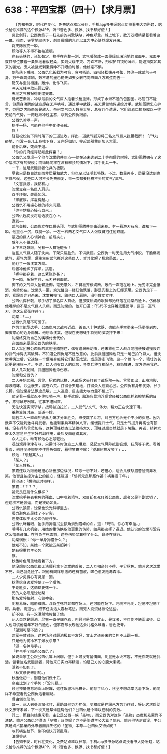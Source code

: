 # 638：平四宝郡（四十）【求月票】
        【告知书友，时代在变化，免费站点难以长存，手机app多书源站点切换看书大势所趋，站长给你推荐的这个换源APP，听书音色多、换源、找书都好使！】
       见此剑阵，公西仇终于一扫先前的兴致缺缺，神色郑重。城上城下，数万双眼睛紧张看着这一幕。俄而，天罗地网落下，刺目耀眼的光芒以其为中心陡然爆发开来。
       将天际照亮一瞬。
       顾池等人不得不抬袖遮眼。
       也有头铁的，诸如荀定，抬手在兜鍪一划，武气凝聚成一面墨绿琉璃治地的鬼面甲。鬼面甲双目部位蒙着一条质地看似轻柔，实则火烧不灭、刀砍不断，形似护目镜的薄纱，能遮挡突如其来的强光。旁人被强光刺激得睁不开眼的时候，他丝毫不惧。
       剑阵落下瞬间，公西仇化长戟为弓箭，弯弓搭箭，四指轻松拨开弓弦，倾注一成武气于弓身。万千爆鸣炸响，数不清的墨色箭矢如天女散花向四面八方离弦而去——
       箭矢与重剑相撞，轰炸，化作飞灰。
       冲天光柱冲散头顶云雾。
       天地之气被掀得倒灌天幕。
       待光芒渐淡，冲杀最前的文气巨人拖着长枪重斧，形成了水泄不通的包围圈。尽管口不能言，但周身沸腾的战意却在无声呐喊，通过手中武器，毫无保留地传递给对手。武胆图腾忠心护主，范围之内隐患皆是敌人。奈何文气巨人数量太多，总有几个遗漏，它们踩着巨蟒身躯以一往无前的气势，一两起跃冲过尘雾，杀到公西仇跟前。
       公西仇冷哼一声。
       抬手一扬，弓箭在他手中化作长戟。
       铛！
       轻轻松松抗下同时落下的三道进攻，挥出一道武气弧刃将三名文气巨人拦腰截断！「尸块」砸地，可没一会儿上身找下身，又完好如初，抄起武器重新加入大军。
       前仆后继，死战不退。
       「你的丹府经得起如此挥霍？」
       公西仇又发现一个他与沈棠的共同点——他在还未达到二十等彻侯的时候，武胆图腾拥有了这个层次才有的规模；而玛玛同样在没有攀顶的情况下，挥手化兵一千。
       一千，这是武胆武者化兵的极限。
       尽管只是数目达到而非质量和武力，但也足以证明其特殊。不过，数量再多，质量没达到也不成气候。这些巨人可不会免费修复，每一次都要耗费不少的文气/武气。
       「文宫武殿，我都有。」
       沈棠立在一名巨人肩头。
       双手环胸，装逼如风。
       「家底厚，挥霍得起。」
       公西仇不用操心她的持久问题。
       「你不妨操心操心自己。」
       公西仇起初没将这话放在心上。
       直到——
       武气轰撞，公西仇立在巨蟒头顶，与武胆图腾共同击退来犯。乍一看游刃有余，谁知下一瞬，他重心一沉，双腿一紧。一左一右两名文气巨人大张双臂抱住他双腿。
       最近的巨人心领神会，前后夹击。
       成年人不做选择。
       上下三路兼顾，另有一人舞锤砸头！
       这些文气巨人随了沈棠，干架只讲胜负，不讲武德。公西仇一时无法用力气挣脱，干脆爆发武气，凝气为罡，硬生生用武气撕碎这些巨人，暂时化解了尴尬局面。….
       他乜了一眼沈棠方向。
       后者冲他挥了挥爪，挑眉。
       「裈甲都穿着，这么紧张作甚？」
       下一瞬，乐极生悲，光刃已到面前。
       脚下的文气巨人抬臂抵御，毫无意外，右臂被齐根切断，轰的一声砸在地上。光刃未完全抵消，余势仍在。沈棠头一歪，余光瞥见一缕红色飘落，那是兜鍪上的红缨须尾。公西仇足下一蹬，紧跟着光刃杀来。沈棠被撞飞，跌落巨人肩膀，滑行数丈立住。
       公西仇挥长戟，顺手切了那名巨人首级，但那双热切的眼神却始终落在沈棠的脸上。仿佛被他嘎掉的不是文气巨人头颅，而是沈棠的。他开口道：「玛玛不也穿着兜鍪面甲，区区一道气刃，你这么紧张作甚？」
       沈棠：「……」
       公西仇真是不可爱了。
       作为全能型选手，公西仇可远战可近战，善百八十种武器，也能赤手空拳来一场拳拳到肉、脚脚穿心的近身肉搏。他想杀沈棠，但现在更想徒手将她的脑袋拧下来！
       沈棠终究为自己的嘴嗨付出代价。
       迎面而来便是公西仇的铁拳。
       巨人军团被公西仇的武胆图腾拖住，偶有遗漏来助阵，还未靠近二人战斗范围便被碰撞轰炸的武气炸得支离破碎。不知道公西仇是不是故意的，此前武胆图腾也只是一尾巴拍飞巨人，但沈棠嘴嗨过后，它逮住一个便用身躯将它们挤压成渣，或是游走飞驰，见一个撞飞一个，粗壮的长尾更是横扫一片。不过，巨人也有巨人的优势，各类兵种互相配合，稳稳推进，双方你来我往。
       巨人几次轮回，武胆图腾也添伤痕。
       沈棠和公西仇？
       二人开始武器、言灵、招式的比拼，从战场这头打到了战场那一头。言灵即出，山崩地裂，海浪咆哮，沙尘漫天，席卷八荒。打得昏天暗地，打得众人绷紧心弦。公西仇有身形优势，长手长脚，但沈棠身法飘逸灵敏，二人速度、反击能力与力量不相上下。
       荀定看一眼就忍不住哎呦一声，抬手遮眼，脑海应景地浮现曾经被公西仇抓着擦地板的日子，疼得龇牙咧嘴，往事不堪回首。
       无法快速实现斩杀，战局被迫拉长，二人武气/文气、体力、精力正在快速下滑。
       姜胜算算时辰，暗道不妙。
       倘若二人一直战到彼此力竭才分出胜负，纵使赢了斗将，对己方也会是个不小的负担。因为鼓声不仅能刺激斗将武者，也能刺激兵卒精神亢奋，缓慢提升士气。只是士气提升再高也有顶峰，没有兵阵言灵加持，这种顶峰状态无法维持太久，顶峰过后自然就是下坡路。再者，精神亢奋太久容易产生不好的副作用，最后反而适得其反。
       众人之中，唯有顾池心态最轻松。
       观战观得津津有味，只需时不时注意二人爆发，竖起文气屏障抵御音爆、狂风等干扰。看着看着，他甚至还抑制不住唇角弧度，看得寥嘉不解：「望潮何故发笑？」….
       顾池：「想起某人。」
       「某人？」
       「某人姓祈。」
       寥嘉还以为顾池是担心祈善那边战况，转念一想不对，若担心，这会儿该愁眉苦脸而非发笑。他暂且按捺对主公的担心，怪哉道：「想祈元良那厮作甚？祸害遗千年。」
       顾池道：「想他此时模样。」
       寥嘉：「？？？」
       祈元良还能什么模样？
       沈棠抬手抹去嘴角的残血，口中喘着粗气，双目却死死盯着公西仇，后者又是半副武铠了，但这次不是装逼，而是被动如此。
       公西仇狼狈，沈棠也没光鲜哪里去。
       竭力避免还是挂了不少彩。
       但整体似乎比公西仇轻许多。
       公西仇眯着眼，抬手用拇指拭去额角淌到眉峰的血，道：「玛玛，你心有牵挂。」
       明明有几次机会，用她的重伤换取他更重的伤势，结果都选择了避退。他认识的沈棠可没有这么惜命谨慎。在胜负生死面前，这些伤势又算得了什么，命还在就行。
       沈棠惆怅：「你一单身狗懂什么？」
       他知不知，杀她一个就能五杀超神？
       她有很重的主公包
       袱。
       秋丞眸色阴鸷地看着下方。
       他没想到公西仇都无法顺利拿下沈棠的首级，二人互相奈何不得，平分秋色。倘若这次沈棠不死，自己就危险了。跟他有同样想法的还有苗淑，眸色愈发险毒森冷。
       二人少见得心有灵犀一回。
       秋丞给身边爱将使了一个眼色。
       不论胜负，这俩都要死一个。
       死的人必须是沈幼梨！
       那名爱将擅射，心领神会。
       明枪易躲，暗箭难防。斗将生死并非都在场上，还可能在场下。光明不光明，坦荡不坦荡？呵，兵者，诡道也，细节任由活人春秋笔法，而死人没资格谈论这些。
       却不知，有一双漠然地眸瞥了他。
       此人自然是顾池。尽管一直仔细养着，但顾池是文心文士，是谋者，不可能不随军出征。众人也习惯他常年不好的脸色，但寥嘉却发现他这会儿格外难看，唇色泛青。
       「望潮可是不适？」
       两军干仗对峙，这种场合对顾池极其不友好，文士之道带来的负担不止翻一番。
       只是他为何冷不丁爆发杀意？
       「派一名神弓手。」
       「神弓手？暗杀公西仇？」
       虽说自家主公跟公西仇嘴上闲聊，但手上可没有留情面，明显是水火不容，不是你死就是我活。留着这名武胆武者，待他来日实力再精进，怕是己方的心腹大患呢。
       活着不如死了。
       「秋文彦要来阴的。」
       秋丞做初一，别怪他们做十五。
       寥嘉比划了个手势：「没问题。」
       顾池神情倦怠地阖上眼眸，遮住眼底冷光算计。他存了私心，秋丞不想沈棠活着下场，他同样不希望看到公西仇活着蹦跶。
       理由倒也简单。
       其一，此人到处流窜代打，襄助其他势力扩张，变相就是在跟己方势力作对，好比这次帮助秋文彦守孝城，下一次又是帮谁阻碍他们？公西仇是个难以控制的变数。
       其二，照目前线索来看，主公是公西一族「圣物」，而公西仇对这件「圣物」态度和处置尚不清楚。倘若公西仇非得请「圣物」归位呢？岂不是阻碍主公大业？倘若、倘若他猜测错误，主公真是鸠占鹊巢的外来者而非失忆的「圣物」本尊……公西仇又待如何？
       与其横生枝节，倒不如快刀斩乱麻。
       油爆香菇
       【告知书友，时代在变化，免费站点难以长存，手机app多书源站点切换看书大势所趋，站长给你推荐的这个换源APP，听书音色多、换源、找书都好使！】
